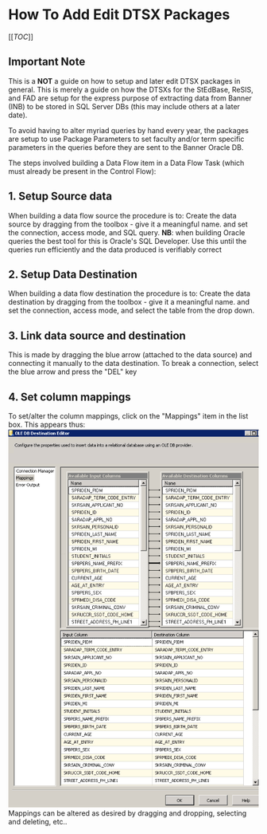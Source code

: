 # How To Add Edit DTSX Packages

[[_TOC_]]

## Important Note

This is a **NOT** a guide on how to setup and later edit DTSX packages in general. This is merely 
a guide on how the DTSXs for the StEdBase, ReSIS, and FAD are setup for the express purpose 
of extracting data from Banner (INB) to be stored in SQL Server DBs (this may include others at 
a later date).

To avoid having to alter myriad queries by hand every year, the packages are setup to use Package Parameters to set faculty and/or term specific parameters in the queries before they are sent to the Banner Oracle DB.

The steps involved building a Data Flow item in a Data Flow Task (which must already be present
in the Control Flow):

## 1. Setup Source data

When building a data flow source the procedure is to:
Create the data source by dragging from the toolbox - give it a meaningful name. and set the connection, access
mode, and SQL query.
**NB**: when building Oracle queries the best tool for this is Oracle's SQL Developer. Use
this until the queries run efficiently and the data produced is verifiably correct

## 2. Setup Data Destination

When building a data flow destination the procedure is to:
Create the data destination by dragging from the toolbox - give it a meaningful name. and set the
connection, access mode, and select the table from the drop down.

## 3. Link data source and destination 

This is made by dragging the blue arrow (attached to the data source) and connecting it manually
to the data destination. To break a connection, select the blue arrow and press the "DEL" key

## 4. Set column mappings

To set/alter the column mappings, click on the "Mappings" item in the list box. This appears thus:
![source_dest_mappings.PNG](/.attachments/source_dest_mappings-29410702-bc68-4fcd-82e6-389f4b467760.PNG)
Mappings can be altered as desired by dragging and dropping, selecting and deleting, etc..